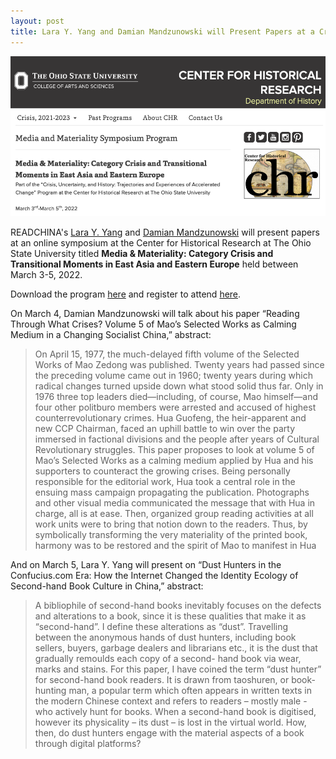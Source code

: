 ```yaml
---
layout: post
title: Lara Y. Yang and Damian Mandzunowski will Present Papers at a Crisis & Materiality Symposium at The Ohio State Univ.
---
```


<span class="image left"><img src="/assets/images/Ohio2022.png" alt="" title="" style=""></span>

READCHINA's [Lara Y. Yang](https://readchina.github.io/team/lara.html) and [Damian Mandzunowski](https://readchina.github.io/team/damian.html) will present papers at an online symposium at the Center for Historical Research at The Ohio State University titled __Media & Materiality: Category Crisis and Transitional Moments in East Asia and Eastern Europe__ held between March 3-5, 2022.

Download the program [here](https://u.osu.edu/osuchr/files/2022/02/media-and-materiality-program-updated02282022.pdf) and register to attend [here](https://u.osu.edu/osuchr/media-and-materiality-symposium-program/).

On March 4, Damian Mandzunowski will talk about his paper “Reading Through What Crises? Volume 5 of Mao’s Selected Works as Calming Medium in a Changing Socialist China,” abstract:

>On April 15, 1977, the much-delayed fifth volume of the Selected Works of Mao Zedong was published. Twenty years had passed since the preceding volume came out in 1960; twenty years during which radical changes turned upside down what stood solid thus far. Only in 1976 three top leaders died—including, of course, Mao himself—and four other politburo members were arrested and accused of highest counterrevolutionary crimes. Hua Guofeng, the heir-apparent and new CCP Chairman, faced an uphill battle to win over the party immersed in factional divisions and the people after years of Cultural Revolutionary struggles. This paper proposes to look at volume 5 of Mao’s Selected Works as a calming medium applied by Hua and his supporters to counteract the growing crises. Being personally responsible for the editorial work, Hua took a central role in the ensuing mass campaign propagating the publication. Photographs and other visual media communicated the message that with Hua in charge, all is at ease. Then, organized group reading activities at all work units were to bring that notion down to the readers. Thus, by symbolically transforming the very materiality of the printed book, harmony was to be restored and the spirit of Mao to manifest in Hua

And on March 5, Lara Y. Yang will present on “Dust Hunters in the Confucius.com Era: How the Internet Changed the Identity Ecology of Second-hand Book Culture in China,” abstract:

>A bibliophile of second-hand books inevitably focuses on the defects and alterations to a book, since it is these qualities that make it as “second-hand”. I define these alterations as “dust”. Travelling between the anonymous hands of dust hunters, including book sellers, buyers, garbage dealers and librarians etc., it is the dust that gradually remoulds each copy of a second- hand book via wear, marks and stains. For this paper, I have coined the term “dust hunter” for second-hand book readers. It is drawn from taoshuren, or book-hunting man, a popular term which often appears in written texts in the modern Chinese context and refers to readers – mostly male - who actively hunt for books. When a second-hand book is digitised, however its physicality – its dust – is lost in the virtual world. How, then, do dust hunters engage with the material aspects of a book through digital platforms?
